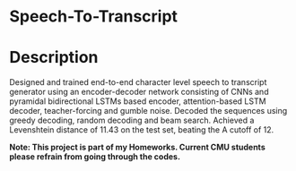 # Speech-To-Transcript
# Description

Designed and trained end-to-end character level speech to transcript generator using an encoder-decoder network consisting of CNNs and pyramidal bidirectional LSTMs based encoder, attention-based LSTM decoder, teacher-forcing and gumble noise. 
Decoded the sequences using greedy decoding, random decoding and beam search.
Achieved a Levenshtein distance of 11.43 on the test set, beating the A cutoff of 12. 

**Note: This project is part of my Homeworks. Current CMU students please refrain from going through the codes.**

